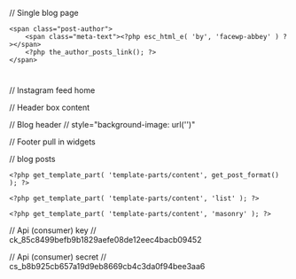 
// Single blog page
<?php if ( ! $facewp_abbey_hide_author ) { ?>
    <span class="post-author">
        <span class="meta-text"><?php esc_html_e( 'by', 'facewp-abbey' ) ?></span>
        <?php the_author_posts_link(); ?>
    </span>
<?php } ?>

<?php facewp_abbey_entry_author(); ?>

<div class="archive-box" style="background-image: url('<?php echo esc_url( $facewp_abbey_big_title_img ); ?>')">
    <div class="container">
        <div class="row">
            <div class="col-xs-12">
                <h1 class="page-title"><?php echo '' . Kirki::get_option( 'facewp', 'post_single_title' ); ?></h1>
                <h1 class="page-title"><?php the_title();?></h1>
            </div>
        </div>
    </div>
</div>

// Instagram feed home
      <?php dynamic_sidebar('Home Page Instagram Feed');?>

// Header box content
<div class="container main-content <?php echo esc_attr( facewp_abbey_get_page_layout() ); ?>">

// Blog header
// style="background-image: url('<?php echo esc_url( $facewp_abbey_big_title_img ); ?>')"
<!-- <div class="container">
    <div class="row">
        <div class="col-xs-12">
            <h1 class="page-title"><?php echo '' . Kirki::get_option( 'facewp', 'post_single_title' ); ?></h1>
        </div>
    </div>
</div> -->

// Footer pull in widgets
<?php require_once( get_template_directory() . '/footer/' . Kirki::get_option( 'facewp', 'footer_type' ) . '.php' ); ?>

// blog posts
<?php if ( $facewp_abbey_post_layout == 'full' ) : ?>

    <?php get_template_part( 'template-parts/content', get_post_format() ); ?>

<?php elseif ( $facewp_abbey_post_layout == 'list' ) : ?>

    <?php get_template_part( 'template-parts/content', 'list' ); ?>

<?php elseif ( $facewp_abbey_post_layout == 'masonry' ) : ?>

    <?php get_template_part( 'template-parts/content', 'masonry' ); ?>

<?php endif; ?>

// Api (consumer) key
// ck_85c8499befb9b1829aefe08de12eec4bacb09452

// Api (consumer) secret
// cs_b8b925cb657a19d9eb8669cb4c3da0f94bee3aa6
